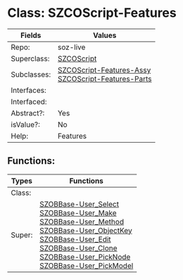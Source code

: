 
# Class:	SZCOScript-Features

| Fields | Values |
| --------- | --------- |
| Repo: | soz-live |
| Superclass: | [SZCOScript](SZCOScript.html) |
| Subclasses: | [SZCOScript-Features-Assy](SZCOScript-Features-Assy.html) <br> [SZCOScript-Features-Parts](SZCOScript-Features-Parts.html) |
| Interfaces: |  |
| Interfaced: |  |
| Abstract?: | Yes |
| isValue?: | No |
| Help: | Features |


## Functions:

| Types | Functions |
| --------- | --------- |
| Class: |  |
| Super: | [SZOBBase-User_Select](SZOBBase.html) <br> [SZOBBase-User_Make](SZOBBase.html) <br> [SZOBBase-User_Method](SZOBBase.html) <br> [SZOBBase-User_ObjectKey](SZOBBase.html) <br> [SZOBBase-User_Edit](SZOBBase.html) <br> [SZOBBase-User_Clone](SZOBBase.html) <br> [SZOBBase-User_PickNode](SZOBBase.html) <br> [SZOBBase-User_PickModel](SZOBBase.html) |


